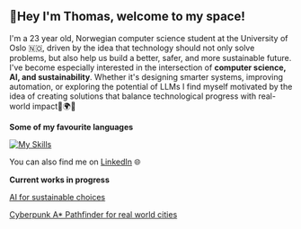 <h2 align="left">👋Hey I'm Thomas, welcome to my space!</h2>

<p align="left">

I'm a 23 year old, Norwegian computer science student at the University of Oslo 🇳🇴, driven by the idea that technology should not only solve problems, but also help us build a better, safer, and more sustainable future. I've become especially interested in the intersection of **computer science, AI, and sustainability**. Whether it's designing smarter systems, improving automation, or exploring the potential of LLMs I find myself motivated by the idea of creating solutions that balance technological progress with real-world impact🍃🌍💚

**Some of my favourite languages**

[![My Skills](https://skillicons.dev/icons?i=py,javascript,java,regex,mysql)](https://skillicons.dev)

You can also find me on <a href="https://www.linkedin.com/in/thomas-dalen-mcmahon-977320233">LinkedIn</a> 🌐

**Current works in progress**

<a href="https://github.com/thomasdmcmahon/AI-for-sustainable-choices">AI for sustainable choices</a>

<a href="https://github.com/thomasdmcmahon/cyberpunk_pathfinder">Cyberpunk A* Pathfinder for real world cities</a>
